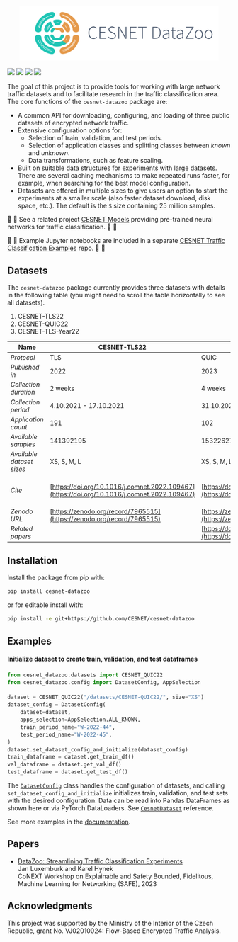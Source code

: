 <p align="center">
    <img src="https://raw.githubusercontent.com/CESNET/cesnet-datazoo/main/docs/images/datazoo.svg" width="450">
</p>

[![](https://img.shields.io/badge/license-BSD-blue.svg)](https://github.com/CESNET/cesnet-datazoo/blob/main/LICENCE)
[![](https://img.shields.io/badge/docs-cesnet--datazoo-blue.svg)](https://cesnet.github.io/cesnet-datazoo/)
[![](https://img.shields.io/badge/python->=3.10-blue.svg)](https://pypi.org/project/cesnet-datazoo/)
[![](https://img.shields.io/pypi/v/cesnet-datazoo)](https://pypi.org/project/cesnet-datazoo/)


The goal of this project is to provide tools for working with large network traffic datasets and to facilitate research in the traffic classification area. The core functions of the `cesnet-datazoo` package are:

- A common API for downloading, configuring, and loading of three public datasets of encrypted network traffic.
- Extensive configuration options for:
    - Selection of train, validation, and test periods.
    - Selection of application classes and splitting classes between *known* and *unknown*.
    - Data transformations, such as feature scaling.
- Built on suitable data structures for experiments with large datasets. There are several caching mechanisms to make repeated runs faster, for example, when searching for the best model configuration.
- Datasets are offered in multiple sizes to give users an option to start the experiments at a smaller scale (also faster dataset download, disk space, etc.). The default is the `S` size containing 25 million samples.

:brain: :brain: See a related project [CESNET Models](https://github.com/CESNET/cesnet-models) providing pre-trained neural networks for traffic classification. :brain: :brain:

:notebook: :notebook: Example Jupyter notebooks are included in a separate [CESNET Traffic Classification Examples](https://github.com/CESNET/cesnet-tcexamples) repo. :notebook: :notebook:

## Datasets
The `cesnet-datazoo` package currently provides three datasets with details in the following table (you might need to scroll the table horizontally to see all datasets).

1. CESNET-TLS22
2. CESNET-QUIC22
3. CESNET-TLS-Year22

| Name                               | CESNET-TLS22                                                                                                                                                                                   | CESNET-QUIC22                                                                                                                                             | CESNET-TLS-Year22                                                                                                                                                                              |
| ---------------------------------- | ---------------------------------------------------------------------------------------------------------------------------------------------------------------------------------------------- | --------------------------------------------------------------------------------------------------------------------------------------------------------- | ---------------------------------------------------------------------------------------------------------------------------------------------------------------------------------------------- |
| _Protocol_                         | TLS                                                                                                                                                                                            | QUIC                                                                                                                                                      | TLS                                                                                                                                                                                            |
| _Published in_                     | 2022                                                                                                                                                                                           | 2023                                                                                                                                                      | 2024                                                                                                                                                                                           |
| _Collection duration_              | 2 weeks                                                                                                                                                                                        | 4 weeks                                                                                                                                                   | 1 year                                                                                                                                                                                         |
| _Collection period_                | 4.10.2021 - 17.10.2021                                                                                                                                                                         | 31.10.2022 - 27.11.2022                                                                                                                                   | 1.1.2022 - 31.12.2022                                                                                                                                                                          |
| _Application count_                | 191                                                                                                                                                                                            | 102                                                                                                                                                       | 180                                                                                                                                                                                            |
| _Available samples_                | 141392195                                                                                                                                                                                      | 153226273                                                                                                                                                 | 507739073                                                                                                                                                                                      |
| _Available dataset sizes_          | XS, S, M, L                                                                                                                                                                                    | XS, S, M, L                                                                                                                                               | XS, S, M, L                                                                                                                                                                                    |
| _Cite_                             | [https://doi.org/10.1016/j.comnet.2022.109467](https://doi.org/10.1016/j.comnet.2022.109467)                                                                                                   | [https://doi.org/10.1016/j.dib.2023.108888](https://doi.org/10.1016/j.dib.2023.108888)                                                                    | [https://doi.org/10.1038/s41597-024-03927-4](https://doi.org/10.1038/s41597-024-03927-4)                                                                                                       |
| _Zenodo URL_                       | [https://zenodo.org/record/7965515](https://zenodo.org/record/7965515)                                                                                                                         | [https://zenodo.org/record/7963302](https://zenodo.org/record/7963302)                                                                                    | [https://zenodo.org/records/10608607](https://zenodo.org/records/10608607)                                                                                                                     |
| _Related papers_                   |                                                                                                                                                                                                | [https://doi.org/10.23919/TMA58422.2023.10199052](https://doi.org/10.23919/TMA58422.2023.10199052)                                                        |                                                                                                                                                                                                |

## Installation

Install the package from pip with:

```bash
pip install cesnet-datazoo
```

or for editable install with:

```bash
pip install -e git+https://github.com/CESNET/cesnet-datazoo
```

## Examples
#### Initialize dataset to create train, validation, and test dataframes

```py
from cesnet_datazoo.datasets import CESNET_QUIC22
from cesnet_datazoo.config import DatasetConfig, AppSelection

dataset = CESNET_QUIC22("/datasets/CESNET-QUIC22/", size="XS")
dataset_config = DatasetConfig(
    dataset=dataset,
    apps_selection=AppSelection.ALL_KNOWN,
    train_period_name="W-2022-44",
    test_period_name="W-2022-45",
)
dataset.set_dataset_config_and_initialize(dataset_config)
train_dataframe = dataset.get_train_df()
val_dataframe = dataset.get_val_df()
test_dataframe = dataset.get_test_df()
```

The [`DatasetConfig`](https://cesnet.github.io/cesnet-datazoo/reference_dataset_config/) class handles the configuration of datasets, and calling `set_dataset_config_and_initialize` initializes train, validation, and test sets with the desired configuration.
Data can be read into Pandas DataFrames as shown here or via PyTorch DataLoaders. See [`CesnetDataset`](https://cesnet.github.io/cesnet-datazoo/reference_cesnet_dataset/) reference.

See more examples in the [documentation](https://cesnet.github.io/cesnet-datazoo/getting_started/).

## Papers

* [DataZoo: Streamlining Traffic Classification Experiments](https://doi.org/10.1145/3630050.3630176) <br>
Jan Luxemburk and Karel Hynek <br>
CoNEXT Workshop on Explainable and Safety Bounded, Fidelitous, Machine Learning for Networking (SAFE), 2023

## Acknowledgments

This project was supported by the Ministry of the Interior of the Czech Republic, grant No. VJ02010024: Flow-Based Encrypted Traffic Analysis.